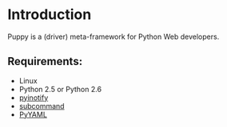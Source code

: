 Introduction
============
Puppy is a (driver) meta-framework for Python Web developers.

Requirements:
-------------
* Linux
* Python 2.5 or Python 2.6
* [pyinotify][pyinotify]
* [subcommand][subcommand]
* [PyYAML][pyyaml]


[pyinotify]: http://trac.dbzteam.org/pyinotify
[pyyaml]: http://pyyaml.org/
[subcommand]: http://github.com/anandology/subcommand/

